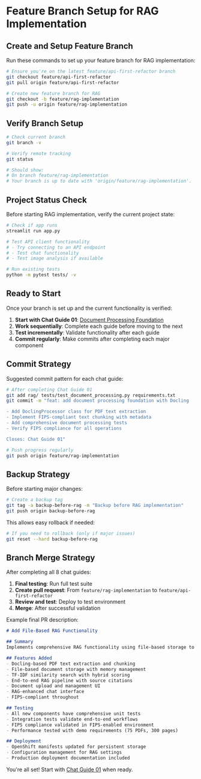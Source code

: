# Feature Branch Setup for RAG Implementation

## Create and Setup Feature Branch

Run these commands to set up your feature branch for RAG implementation:

```bash
# Ensure you're on the latest feature/api-first-refactor branch
git checkout feature/api-first-refactor
git pull origin feature/api-first-refactor

# Create new feature branch for RAG
git checkout -b feature/rag-implementation
git push -u origin feature/rag-implementation
```

## Verify Branch Setup

```bash
# Check current branch
git branch -v

# Verify remote tracking
git status

# Should show:
# On branch feature/rag-implementation
# Your branch is up to date with 'origin/feature/rag-implementation'.
```

## Project Status Check

Before starting RAG implementation, verify the current project state:

```bash
# Check if app runs
streamlit run app.py

# Test API client functionality
# - Try connecting to an API endpoint
# - Test chat functionality
# - Test image analysis if available

# Run existing tests
python -m pytest tests/ -v
```

## Ready to Start

Once your branch is set up and the current functionality is verified:

1. **Start with Chat Guide 01**: [Document Processing Foundation](01-DOCUMENT-PROCESSING-FOUNDATION.md)
2. **Work sequentially**: Complete each guide before moving to the next
3. **Test incrementally**: Validate functionality after each guide
4. **Commit regularly**: Make commits after completing each major component

## Commit Strategy

Suggested commit pattern for each chat guide:

```bash
# After completing Chat Guide 01
git add rag/ tests/test_document_processing.py requirements.txt
git commit -m "feat: add document processing foundation with Docling

- Add DoclingProcessor class for PDF text extraction
- Implement FIPS-compliant text chunking with metadata
- Add comprehensive document processing tests
- Verify FIPS compliance for all operations

Closes: Chat Guide 01"

# Push progress regularly
git push origin feature/rag-implementation
```

## Backup Strategy

Before starting major changes:

```bash
# Create a backup tag
git tag -a backup-before-rag -m "Backup before RAG implementation"
git push origin backup-before-rag
```

This allows easy rollback if needed:

```bash
# If you need to rollback (only if major issues)
git reset --hard backup-before-rag
```

## Branch Merge Strategy

After completing all 8 chat guides:

1. **Final testing**: Run full test suite
2. **Create pull request**: From `feature/rag-implementation` to `feature/api-first-refactor`
3. **Review and test**: Deploy to test environment
4. **Merge**: After successful validation

Example final PR description:
```markdown
# Add File-Based RAG Functionality

## Summary
Implements comprehensive RAG functionality using file-based storage to avoid FIPS compliance issues with vector databases.

## Features Added
- Docling-based PDF text extraction and chunking
- File-based document storage with memory management  
- TF-IDF similarity search with hybrid scoring
- End-to-end RAG pipeline with source citations
- Document upload and management UI
- RAG-enhanced chat interface
- FIPS-compliant throughout

## Testing
- All new components have comprehensive unit tests
- Integration tests validate end-to-end workflows
- FIPS compliance validated in FIPS-enabled environment
- Performance tested with demo requirements (75 PDFs, 300 pages)

## Deployment
- OpenShift manifests updated for persistent storage
- Configuration management for RAG settings
- Production deployment documentation included
```

You're all set! Start with [Chat Guide 01](01-DOCUMENT-PROCESSING-FOUNDATION.md) when ready.